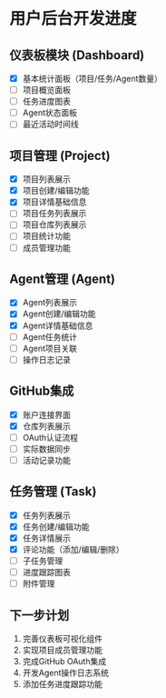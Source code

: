 # 用户后台开发进度

## 仪表板模块 (Dashboard)
- [x] 基本统计面板（项目/任务/Agent数量）
- [ ] 项目概览面板
- [ ] 任务进度图表
- [ ] Agent状态面板
- [ ] 最近活动时间线

## 项目管理 (Project)
- [x] 项目列表展示
- [x] 项目创建/编辑功能
- [x] 项目详情基础信息
- [ ] 项目任务列表展示
- [ ] 项目仓库列表展示
- [ ] 项目统计功能
- [ ] 成员管理功能

## Agent管理 (Agent)
- [x] Agent列表展示
- [x] Agent创建/编辑功能
- [x] Agent详情基础信息
- [ ] Agent任务统计
- [ ] Agent项目关联
- [ ] 操作日志记录

## GitHub集成
- [x] 账户连接界面
- [x] 仓库列表展示
- [ ] OAuth认证流程
- [ ] 实际数据同步
- [ ] 活动记录功能

## 任务管理 (Task)
- [x] 任务列表展示
- [x] 任务创建/编辑功能
- [x] 任务详情展示
- [x] 评论功能（添加/编辑/删除）
- [ ] 子任务管理
- [ ] 进度跟踪图表
- [ ] 附件管理

## 下一步计划
1. 完善仪表板可视化组件
2. 实现项目成员管理功能
3. 完成GitHub OAuth集成
4. 开发Agent操作日志系统
5. 添加任务进度跟踪功能